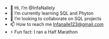 - 👋 Hi, I’m @InfaNallely
- 🌱 I’m currently learning SQL and Phyton 
- 💞️ I’m looking to collaborate on SQL projects
- 📫 How to reach me Infanalle123@gmail.com
- ⚡ Fun fact: I ran a Half Marathon 

<!---
InfaNallely/InfaNallely is a ✨ special ✨ repository because its `README.md` (this file) appears on your GitHub profile.
You can click the Preview link to take a look at your changes.
--->
